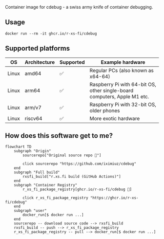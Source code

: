 Container image for cdebug - a swiss army knife of container debugging.

## Usage

```shell
docker run --rm -it ghcr.io/r-xs-fi/cdebug
```

## Supported platforms


| OS    | Architecture  | Supported | Example hardware |
|-------|---------------|-----------|-------------|
| Linux | amd64 | ✅       | Regular PCs (also known as x64-64) |
| Linux | arm64 | ✅       | Raspberry Pi with 64-bit OS, other single-board computers, Apple M1 etc. |
| Linux | arm/v7 | ✅       | Raspberry Pi with 32-bit OS, older phones |
| Linux | riscv64 | ✅       | More exotic hardware |

## How does this software get to me?

```mermaid
flowchart TD
    subgraph "Origin"
        sourcerepo["Original source repo 🔗"]

        click sourcerepo "https://github.com/iximiuz/cdebug"
    end
    subgraph "Full build"
        rxsfi_build["r.xs.fi build (GitHub Actions)"]
    end
    subgraph "Container Registry"
        r_xs_fi_package_registry[ghcr.io/r-xs-fi/cdebug 🔗]

        click r_xs_fi_package_registry "https://ghcr.io/r-xs-fi/cdebug"
    end
    subgraph "user"
        docker_run[$ docker run ...]
    end
    sourcerepo -- download source code --> rxsfi_build
	rxsfi_build -- push --> r_xs_fi_package_registry
	r_xs_fi_package_registry -- pull --> docker_run[$ docker run ...]

```
